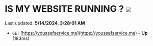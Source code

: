 # IS MY WEBSITE RUNNING ? [![](https://img.shields.io/static/v1?label=Sponsor&message=%E2%9D%A4&logo=GitHub&color=%23fe8e86)](https://github.com/sponsors/<username>)

Last updated: **5/14/2024, 3:28:01 AM**

- `GET` [https://youssefservice.me](https://youssefservice.me) - **Up** (183ms)
